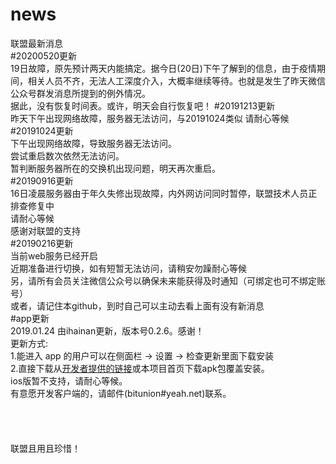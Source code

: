 # news
联盟最新消息<br>
#20200520更新<br>
19日故障，原先预计两天内能搞定。据今日(20日)下午了解到的信息，由于疫情期间，相关人员不齐，无法人工深度介入，大概率继续等待。也就是发生了昨天微信公众号群发消息所提到的例外情况。<br>
据此，没有恢复时间表。或许，明天会自行恢复吧！
#20191213更新<br>
昨天下午出现网络故障，服务器无法访问，与20191024类似
请耐心等候<br>
#20191024更新<br>
下午出现网络故障，导致服务器无法访问。<br>
尝试重启数次依然无法访问。<br>
暂判断服务器所在的交换机出现问题，明天再次重启。<br>
#20190916更新<br>
16日凌晨服务器由于年久失修出现故障，内外网访问同时暂停，联盟技术人员正排查修复中<br>
请耐心等候<br>
感谢对联盟的支持<br>
#20190216更新<br>
当前web服务已经开启<br>
近期准备进行切换，如有短暂无法访问，请稍安勿躁耐心等候<br>
另，请所有会员关注微信公众号以确保未来能获得及时通知（可绑定也可不绑定账号）<br>
或者，请记住本github，到时自己可以主动去看上面有没有新消息<br>
#app更新<br>
2019.01.24 由ihainan更新，版本号0.2.6。感谢！<br>
更新方式:<br>
1.能进入 app 的用户可以在侧面栏 -> 设置 -> 检查更新里面下载安装<br>
2.直接下载从<a href="http://bu.ihainan.me/bu/bu_0.2.6.apk">开发者提供的链接</a>或本项目首页下载apk包覆盖安装。<br>
ios版暂不支持，请耐心等候。<br>
有意愿开发客户端的，请邮件(bitunion#yeah.net)联系。<br>
<br><br><br><br>
联盟且用且珍惜！

